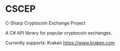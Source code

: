 # CSCEP
C-Sharp Cryptocoin Exchange Project

A C# API library for popular cryptocoin exchanges.

Currently supports:
Kraken https://www.kraken.com
